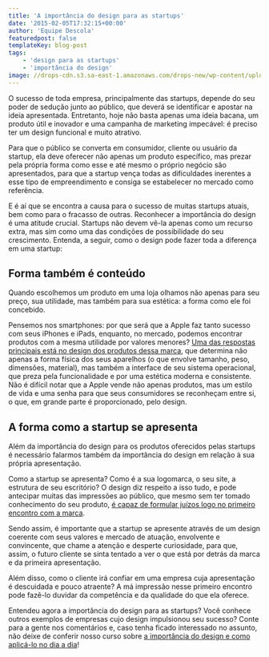 ```yaml
---
title: 'A importância do design para as startups'
date: '2015-02-05T17:32:15+00:00'
author: 'Equipe Descola'
featuredpost: false
templateKey: blog-post
tags:
    - 'design para as startups'
    - 'importância do design'
image: //drops-cdn.s3.sa-east-1.amazonaws.com/drops-new/wp-content/uploads/2015/02/05173215/photo-1416339134316-0e91dc9ded92-150x150.jpg
---
```

O sucesso de toda empresa, principalmente das startups, depende do seu poder de sedução junto ao público, que deverá se identificar e apostar na ideia apresentada. Entretanto, hoje não basta apenas uma ideia bacana, um produto útil e inovador e uma campanha de marketing impecável: é preciso ter um design funcional e muito atrativo.

Para que o público se converta em consumidor, cliente ou usuário da startup, ela deve oferecer não apenas um produto específico, mas prezar pela própria forma como esse e até mesmo o próprio negócio são apresentados, para que a startup vença todas as dificuldades inerentes a esse tipo de empreendimento e consiga se estabelecer no mercado como referência.

E é aí que se encontra a causa para o sucesso de muitas startups atuais, bem como para o fracasso de outras. Reconhecer a importância do design é uma atitude crucial. Startups não devem vê-la apenas como um recurso extra, mas sim como uma das condições de possibilidade do seu crescimento. Entenda, a seguir, como o design pode fazer toda a diferença em uma startup:

**Forma também é conteúdo**
---------------------------

Quando escolhemos um produto em uma loja olhamos não apenas para seu preço, sua utilidade, mas também para sua estética: a forma como ele foi concebido.

Pensemos nos smartphones: por que será que a Apple faz tanto sucesso com seus iPhones e iPads, enquanto, no mercado, podemos encontrar produtos com a mesma utilidade por valores menores? [Uma das respostas principais está no design dos produtos dessa marca](http://www.cnbc.com/id/100883593#.), que determina não apenas a forma física dos seus aparelhos (o que envolve tamanho, peso, dimensões, material), mas também a interface de seu sistema operacional, que preza pela funcionalidade e por uma estética moderna e consistente. Não é difícil notar que a Apple vende não apenas produtos, mas um estilo de vida e uma senha para que seus consumidores se reconheçam entre si, o que, em grande parte é proporcionado, pelo design.

**A forma como a startup se apresenta**
---------------------------------------

Além da importância do design para os produtos oferecidos pelas startups é necessário falarmos também da importância do design em relação à sua própria apresentação.

Como a startup se apresenta? Como é a sua logomarca, o seu site, a estrutura de seu escritório? O design diz respeito a isso tudo, e pode antecipar muitas das impressões ao público, que mesmo sem ter tomado conhecimento do seu produto, [é capaz de formular juízos logo no primeiro encontro com a marca](http://munews.missouri.edu/news-releases/2014/0408-logo-color-affects-consumer-emotion-toward-brands-mu-study-finds/).

Sendo assim, é importante que a startup se apresente através de um design coerente com seus valores e mercado de atuação, envolvente e convincente, que chame a atenção e desperte curiosidade, para que, assim, o futuro cliente se sinta tentado a ver o que está por detrás da marca e da primeira apresentação.

Além disso, como o cliente irá confiar em uma empresa cuja apresentação é descuidada e pouco atraente? A má impressão nesse primeiro encontro pode fazê-lo duvidar da competência e da qualidade do que ela oferece.

Entendeu agora a importância do design para as startups? Você conhece outros exemplos de empresas cujo design impulsionou seu sucesso? Conte para a gente nos comentários e, caso tenha ficado interessado no assunto, não deixe de conferir nosso curso sobre [a importância do design e como aplicá-lo no dia a dia](http://descola.org/curso/6/design-para-novos-contextos)!